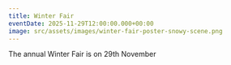 ```yaml
---
title: Winter Fair
eventDate: 2025-11-29T12:00:00.000+00:00
image: src/assets/images/winter-fair-poster-snowy-scene.png
---
```


The annual Winter Fair is on 29th November
